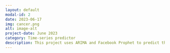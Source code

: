 ```yaml
---
layout: default
modal-id: 2
date: 2023-06-17
img: cancer.png
alt: image-alt
project-date: June 2023
category: Time-series predictor
description: This project uses ARIMA and Facebook Prophet to predict the number of new cancer diagnoses in the US over 4 years. Training data was pulled from the CDC. Link to code: https://github.com/chhendley/python_freelancer_page/blob/master/_posts/2023-06-18-cancer-predictor.markdown
---
```

